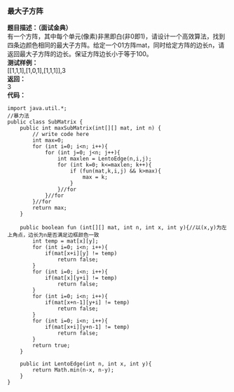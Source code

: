 <a name="ZL4Jj"></a>
### 最大子方阵
**题目描述：（面试金典）** <br />有一个方阵，其中每个单元(像素)非黑即白(非0即1)，请设计一个高效算法，找到四条边颜色相同的最大子方阵。给定一个01方阵mat，同时给定方阵的边长n，请返回最大子方阵的边长。保证方阵边长小于等于100。<br />**测试样例：**<br />[[1,1,1],[1,0,1],[1,1,1]],3<br />**返回：**<br />3<br />**代码：**
```
import java.util.*;
//暴力法
public class SubMatrix {
    public int maxSubMatrix(int[][] mat, int n) {
        // write code here
        int max=0;
        for (int i=0; i<n; i++){
            for (int j=0; j<n; j++){
                int maxlen = LentoEdge(n,i,j);
                for (int k=0; k<=maxlen; k++){
                    if (fun(mat,k,i,j) && k>max){
                        max = k;
                    }
                }//for
            }//for
        }//for
        return max;
    }
     
    public boolean fun (int[][] mat, int n, int x, int y){//以(x,y)为左上角点，边长为n是否满足边框颜色一致
        int temp = mat[x][y];
        for (int i=0; i<n; i++){
            if(mat[x+i][y] != temp)
                return false;
        }
        for (int i=0; i<n; i++){
            if(mat[x][y+i] != temp)
                return false;
        }
        for (int i=0; i<n; i++){
            if(mat[x+n-1][y+i] != temp)
                return false;
        }
        for (int i=0; i<n; i++){
            if(mat[x+i][y+n-1] != temp)
                return false;
        }
        return true;
    }
     
    public int LentoEdge(int n, int x, int y){
        return Math.min(n-x, n-y);
    }
}
```